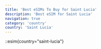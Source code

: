 ```yaml
---
title: 'Best eSIMs To Buy for Saint Lucia'
description: 'Best eSIM for Saint Lucia'
navigation: true
category: 'country'
country: 'Saint Lucia'
---
```


::esim{country="saint-lucia"}
